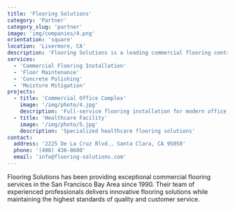 ```yaml
---
title: 'Flooring Solutions'
category: 'Partner'
category_slug: 'partner'
image: 'img/companies/4.png'
orientation: 'square'
location: 'Livermore, CA'
description: 'Flooring Solutions is a leading commercial flooring contractor serving the Livermore and Greater Bay Area, specializing in innovative flooring solutions for various commercial spaces.'
services:
  - 'Commercial Flooring Installation'
  - 'Floor Maintenance'
  - 'Concrete Polishing'
  - 'Moisture Mitigation'
projects:
  - title: 'Commercial Office Complex'
    image: '/img/photo/4.jpg'
    description: 'Full-service flooring installation for modern office spaces'
  - title: 'Healthcare Facility'
    image: '/img/photo/5.jpg'
    description: 'Specialized healthcare flooring solutions'
contact:
  address: '2225 De La Cruz Blvd., Santa Clara, CA 95050'
  phone: '(408) 436-8600'
  email: 'info@flooring-solutions.com'
---
```


Flooring Solutions has been providing exceptional commercial flooring services in the San Francisco Bay Area since 1990. Their team of experienced professionals delivers innovative flooring solutions while maintaining the highest standards of quality and customer service. 